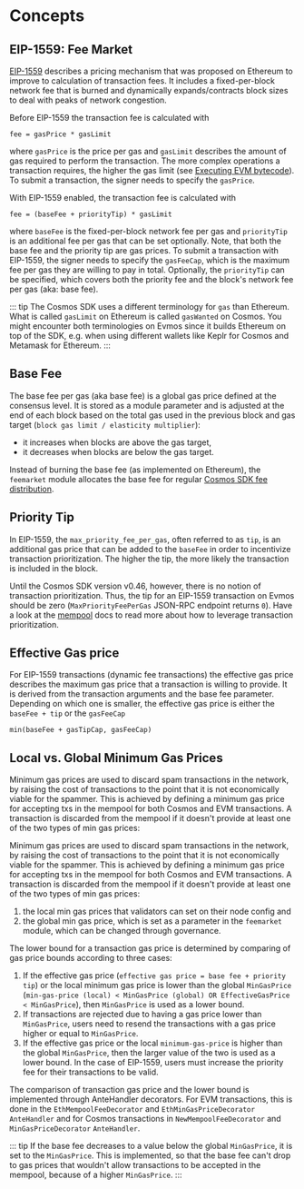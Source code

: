 <!--
order: 1
-->

# Concepts

## EIP-1559: Fee Market

[EIP-1559](https://github.com/ethereum/EIPs/blob/master/EIPS/eip-1559.md) describes a pricing mechanism
that was proposed on Ethereum to improve to calculation of transaction fees.
It includes a fixed-per-block network fee that is burned
and dynamically expands/contracts block sizes to deal with peaks of network congestion.

Before EIP-1559 the transaction fee is calculated with

```
fee = gasPrice * gasLimit
```

where `gasPrice` is the price per gas and `gasLimit` describes the amount of gas required to perform the transaction.
The more complex operations a transaction requires, the higher the gas limit
(see [Executing EVM bytecode](https://docs.evmos.org/modules/evm/spec/01_concepts.html#executing-evm-bytecode)).
To submit a transaction, the signer needs to specify the `gasPrice`.

With EIP-1559 enabled, the transaction fee is calculated with

```
fee = (baseFee + priorityTip) * gasLimit
```

where `baseFee` is the fixed-per-block network fee per gas
and `priorityTip` is an additional fee per gas that can be set optionally.
Note, that both the base fee and the priority tip are gas prices.
To submit a transaction with EIP-1559, the signer needs to specify the `gasFeeCap`,
which is the maximum fee per gas they are willing to pay in total.
Optionally, the `priorityTip` can be specified,
which covers both the priority fee and the block's network fee per gas (aka: base fee).

::: tip
The Cosmos SDK uses a different terminology for `gas` than Ethereum.
What is called `gasLimit` on Ethereum is called `gasWanted` on Cosmos.
You might encounter both terminologies on Evmos since it builds Ethereum on top of the SDK,
e.g. when using different wallets like Keplr for Cosmos and Metamask for Ethereum.
:::

## Base Fee

The base fee per gas (aka base fee) is a global gas price defined at the consensus level.
It is stored as a module parameter
and is adjusted at the end of each block
based on the total gas used in the previous block
and gas target (`block gas limit / elasticity multiplier`):

- it increases when blocks are above the gas target,
- it decreases when blocks are below the gas target.

Instead of burning the base fee (as implemented on Ethereum),
the `feemarket` module allocates the base fee
for regular [Cosmos SDK fee distribution](https://docs.evmos.org/modules/distribution/).

## Priority Tip

In EIP-1559, the `max_priority_fee_per_gas`, often referred to as `tip`,
is an additional gas price that can be added to the `baseFee` in order to incentivize transaction prioritization.
The higher the tip, the more likely the transaction is included in the block.

Until the Cosmos SDK version v0.46, however, there is no notion of transaction prioritization.
Thus, the tip for an EIP-1559 transaction on Evmos should be zero
(`MaxPriorityFeePerGas` JSON-RPC endpoint returns `0`).
Have a look at the [mempool](https://docs.evmos.org/validators/setup/mempool.html) docs
to read more about how to leverage transaction prioritization.

## Effective Gas price

For EIP-1559 transactions (dynamic fee transactions) the effective gas price describes the maximum gas price
that a transaction is willing to provide.
It is derived from the transaction arguments and the base fee parameter.
Depending on which one is smaller, the effective gas price is either the `baseFee + tip` or the `gasFeeCap`

```
min(baseFee + gasTipCap, gasFeeCap)
```

## Local vs. Global Minimum Gas Prices

Minimum gas prices are used to discard spam transactions in the network,
by raising the cost of transactions to the point that it is not economically viable for the spammer.
This is achieved by defining a minimum gas price for accepting txs in the mempool
for both Cosmos and EVM transactions.
A transaction is discarded from the mempool
if it doesn't provide at least one of the two types of min gas prices:

Minimum gas prices are used to discard spam transactions in the network,
by raising the cost of transactions to the point that it is not economically viable for the spammer.
This is achieved by defining a minimum gas price for accepting txs in the mempool for both Cosmos and EVM transactions.
A transaction is discarded from the mempool if it doesn't provide at least one of the two types of min gas prices:

1. the local min gas prices that validators can set on their node config and
2. the global min gas price, which is set as a parameter in the `feemarket` module, which can be changed through governance.

The lower bound for a transaction gas price is determined by comparing of gas price bounds according to three cases:

1. If the effective gas price (`effective gas price = base fee + priority tip`)
   or the local minimum gas price is lower than the global `MinGasPrice`
   (`min-gas-price (local) < MinGasPrice (global) OR EffectiveGasPrice < MinGasPrice`),
   then `MinGasPrice` is used as a lower bound.
2. If transactions are rejected due to having a gas price lower than `MinGasPrice`,
   users need to resend the transactions with a gas price higher or equal to `MinGasPrice`.
3. If the effective gas price or the local `minimum-gas-price` is higher than the global `MinGasPrice`,
   then the larger value of the two is used as a lower bound.
   In the case of EIP-1559, users must increase the priority fee for their transactions to be valid.

The comparison of transaction gas price and the lower bound is implemented through AnteHandler decorators.
For EVM transactions, this is done in the `EthMempoolFeeDecorator` and `EthMinGasPriceDecorator` `AnteHandler`
and for Cosmos transactions in `NewMempoolFeeDecorator` and `MinGasPriceDecorator` `AnteHandler`.

::: tip
If the base fee decreases to a value below the global `MinGasPrice`, it is set to the `MinGasPrice`.
This is implemented, so that the base fee can't drop to gas prices
that wouldn't allow transactions to be accepted in the mempool, because of a higher `MinGasPrice`.
:::

